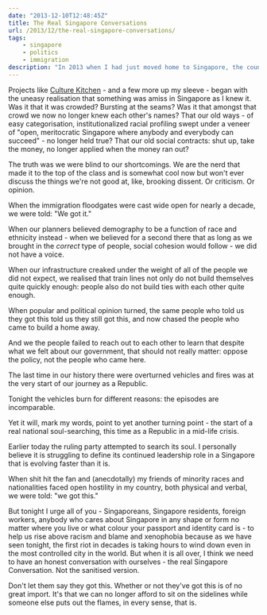 ```yaml
---
date: "2013-12-10T12:48:45Z"
title: The Real Singapore Conversations
url: /2013/12/the-real-singapore-conversations/
tags:
    - singapore
    - politics
    - immigration
description: "In 2013 when I had just moved home to Singapore, the country was going through some changes, supposedly because of 'mass immigration'. I had hoped that Singaporeans would welcome all foreigners, not just the 'correct' ones. It was an exhausting time of rising xenophobia."
---
```


Projects like [Culture Kitchen](http://culturekitchen.sg) - and a few more up my sleeve - began with the uneasy realisation that something was amiss in Singapore as I knew it. Was it that it was crowded? Bursting at the seams? Was it that amongst that crowd we now no longer knew each other's names? That our old ways - of easy categorisation, institutionalized racial profiling swept under a veneer of "open, meritocratic Singapore where anybody and everybody can succeed" - no longer held true? That our old social contracts: shut up, take the money, no longer applied when the money ran out?

The truth was we were blind to our shortcomings. We are the nerd that made it to the top of the class and is somewhat cool now but won't ever discuss the things we're not good at, like, brooking dissent. Or criticism. Or opinion.

When the immigration floodgates were cast wide open for nearly a decade, we were told: "We got it."

When our planners believed demography to be a function of race and ethnicity instead - when we believed for a second there that as long as we brought in the *correct* type of people, social cohesion would follow - we did not have a voice.

When our infrastructure creaked under the weight of all of the people we did not expect, we realised that train lines not only do not build themselves quite quickly enough: people also do not build ties with each other quite enough.

When popular and political opinion turned, the same people who told us they got this told us they still got this, and now chased the people who came to build a home away.

And we the people failed to reach out to each other to learn that despite what we felt about our government, that should not really matter: oppose the policy, not the people who came here.

The last time in our history there were overturned vehicles and fires was at the very start of our journey as a Republic.

Tonight the vehicles burn for different reasons: the episodes are incomparable.

Yet it will, mark my words, point to yet another turning point - the start of a real national soul-searching, this time as a Republic in a mid-life crisis.

Earlier today the ruling party attempted to search its soul. I personally believe it is struggling to define its continued leadership role in a Singapore that is evolving faster than it is.

When shit hit the fan and (anecdotally) my friends of minority races and nationalities faced open hostility in my country, both physical and verbal, we were told: "we got this."

But tonight I urge all of you - Singaporeans, Singapore residents, foreign workers, anybody who cares about Singapore in any shape or form no matter where you live or what colour your passport and identity card is - to help us rise above racism and blame and xenophobia because as we have seen tonight, the first riot in decades is taking hours to wind down even in the most controlled city in the world. But when it is all over, I think we need to have an honest conversation with ourselves - the real Singapore Conversation. Not the sanitised version.

Don't let them say they got this. Whether or not they've got this is of no great import. It's that we can no longer afford to sit on the sidelines while someone else puts out the flames, in every sense, that is.
